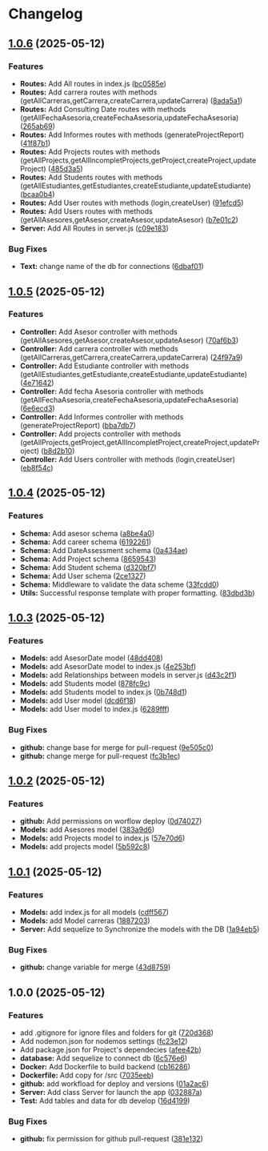 # Changelog

## [1.0.6](https://github.com/CHERRYPOPUwU/UNAULA-BACKEND/compare/v1.0.5...v1.0.6) (2025-05-12)


### Features

* **Routes:** Add All routes in index.js ([bc0585e](https://github.com/CHERRYPOPUwU/UNAULA-BACKEND/commit/bc0585ecca0d6d7a2ca60aa11508c0c36c402546))
* **Routes:** Add carrera routes with methods (getAllCarreras,getCarrera,createCarrera,updateCarrera) ([8ada5a1](https://github.com/CHERRYPOPUwU/UNAULA-BACKEND/commit/8ada5a1d7329a560b85d4bd46ee0734771510720))
* **Routes:** Add Consulting Date routes with methods (getAllFechaAsesoria,createFechaAsesoria,updateFechaAsesoria) ([265ab69](https://github.com/CHERRYPOPUwU/UNAULA-BACKEND/commit/265ab698fbec711a5c07db132be7613dea9e3148))
* **Routes:** Add Informes routes with methods (generateProjectReport) ([41f87b1](https://github.com/CHERRYPOPUwU/UNAULA-BACKEND/commit/41f87b1b9ea2582171d41d00ba3ea96c293cc67f))
* **Routes:** Add Projects routes with methods (getAllProjects,getAllIncompletProjects,getProject,createProject,updateProject) ([485d3a5](https://github.com/CHERRYPOPUwU/UNAULA-BACKEND/commit/485d3a584fd46f64940339b35830287c3da47a17))
* **Routes:** Add Students routes with methods (getAllEstudiantes,getEstudiantes,createEstudiante,updateEstudiante) ([bcaa0b4](https://github.com/CHERRYPOPUwU/UNAULA-BACKEND/commit/bcaa0b4ebff3f81f3fe9f0e77f7c0b0e38ea3c64))
* **Routes:** Add User routes with methods (login,createUser) ([91efcd5](https://github.com/CHERRYPOPUwU/UNAULA-BACKEND/commit/91efcd58f04d85af0f41961d6e5147ede96c11c8))
* **Routes:** Add Users routes with methods (getAllAsesores,getAsesor,createAsesor,updateAsesor) ([b7e01c2](https://github.com/CHERRYPOPUwU/UNAULA-BACKEND/commit/b7e01c24837b422d6d6f1cf12cf1e778f694ab04))
* **Server:** Add All Routes in server.js ([c09e183](https://github.com/CHERRYPOPUwU/UNAULA-BACKEND/commit/c09e1833e2ab4256121dea03dd513fe115dacb09))


### Bug Fixes

* **Text:** change name of the db for connections ([6dbaf01](https://github.com/CHERRYPOPUwU/UNAULA-BACKEND/commit/6dbaf01a577679558073d0fd3099129496e92aca))

## [1.0.5](https://github.com/CHERRYPOPUwU/UNAULA-BACKEND/compare/v1.0.4...v1.0.5) (2025-05-12)


### Features

* **Controller:** Add Asesor controller with methods (getAllAsesores,getAsesor,createAsesor,updateAsesor) ([70af6b3](https://github.com/CHERRYPOPUwU/UNAULA-BACKEND/commit/70af6b3d9b414eda8e9c0a3acc128c177332020d))
* **Controller:** Add carrera controller with methods (getAllCarreras,getCarrera,createCarrera,updateCarrera) ([24f97a9](https://github.com/CHERRYPOPUwU/UNAULA-BACKEND/commit/24f97a975521aebac5e7c4ff9bea84e9e443388b))
* **Controller:** Add Estudiante controller with methods (getAllEstudiantes,getEstudiante,createEstudiante,updateEstudiante) ([4e71642](https://github.com/CHERRYPOPUwU/UNAULA-BACKEND/commit/4e716426f05ff0fcb1b0c188e1d1bd7853ee145d))
* **Controller:** Add fecha Asesoria controller with methods (getAllFechaAsesoria,createFechaAsesoria,updateFechaAsesoria) ([6e6ecd3](https://github.com/CHERRYPOPUwU/UNAULA-BACKEND/commit/6e6ecd3834d8d2dc5983a2c46dd44fb16ddc00ea))
* **Controller:** Add Informes controller with methods (generateProjectReport) ([bba7db7](https://github.com/CHERRYPOPUwU/UNAULA-BACKEND/commit/bba7db72ec5a0169210336fda5a82fcc50cce05e))
* **Controller:** Add projects controller with methods (getAllProjects,getProject,getAllIncompletProject,createProject,updateProject) ([b8d2b10](https://github.com/CHERRYPOPUwU/UNAULA-BACKEND/commit/b8d2b107672bd4915fa4fc783c6278d7e0391c9e))
* **Controller:** Add Users controller with methods (login,createUser) ([eb8f54c](https://github.com/CHERRYPOPUwU/UNAULA-BACKEND/commit/eb8f54cc358a88109be825d9395f8a7c4ac20a1b))

## [1.0.4](https://github.com/CHERRYPOPUwU/UNAULA-BACKEND/compare/v1.0.3...v1.0.4) (2025-05-12)


### Features

* **Schema:** Add asesor schema ([a8be4a0](https://github.com/CHERRYPOPUwU/UNAULA-BACKEND/commit/a8be4a00be8236b130f9461f0d3e67014f86d996))
* **Schema:** Add career schema ([6192261](https://github.com/CHERRYPOPUwU/UNAULA-BACKEND/commit/61922612eae90df10bae038411a8a2335e3100c7))
* **Schema:** Add DateAssessment schema ([0a434ae](https://github.com/CHERRYPOPUwU/UNAULA-BACKEND/commit/0a434aecd13bc7c0c1806934c45ff847e5f193b3))
* **Schema:** Add Project schema ([8659543](https://github.com/CHERRYPOPUwU/UNAULA-BACKEND/commit/8659543dc5345961d72cf6a4684a1069013ed6da))
* **Schema:** Add Student schema ([d320bf7](https://github.com/CHERRYPOPUwU/UNAULA-BACKEND/commit/d320bf79fdff607f8f9a92e1ae57492c18c3d38c))
* **Schema:** Add User schema ([2ce1327](https://github.com/CHERRYPOPUwU/UNAULA-BACKEND/commit/2ce13279d0fc1f8d1f9e79d79dda1a9c2b28dd88))
* **Schema:** Middleware to validate the data scheme ([33fcdd0](https://github.com/CHERRYPOPUwU/UNAULA-BACKEND/commit/33fcdd032ae6bbff3611c3a12826290e3258be77))
* **Utils:** Successful response template with proper formatting. ([83dbd3b](https://github.com/CHERRYPOPUwU/UNAULA-BACKEND/commit/83dbd3bd6f700b7da714066b000255159503dd14))

## [1.0.3](https://github.com/CHERRYPOPUwU/UNAULA-BACKEND/compare/v1.0.2...v1.0.3) (2025-05-12)


### Features

* **Models:** add AsesorDate model ([48dd408](https://github.com/CHERRYPOPUwU/UNAULA-BACKEND/commit/48dd4080ec923fcbdb0d870e29f35ad5d61d3ba3))
* **Models:** add AsesorDate model to index.js ([4e253bf](https://github.com/CHERRYPOPUwU/UNAULA-BACKEND/commit/4e253bf74bbc543fd965cf7f7cd44f84238d8c6c))
* **Models:** add Relationships between models in server.js ([d43c2f1](https://github.com/CHERRYPOPUwU/UNAULA-BACKEND/commit/d43c2f1c3b6f92f2687df7eb9d60d2ba32976287))
* **Models:** add Students model ([878fc9c](https://github.com/CHERRYPOPUwU/UNAULA-BACKEND/commit/878fc9c6e7f9e54e27d59d77115907cd71372cfb))
* **Models:** add Students model to index.js ([0b748d1](https://github.com/CHERRYPOPUwU/UNAULA-BACKEND/commit/0b748d1bba760300bcdd7185b254ca8932a12c96))
* **Models:** add User model ([dcd6f18](https://github.com/CHERRYPOPUwU/UNAULA-BACKEND/commit/dcd6f18336c4bae945d3ecb96c1a94c7f9895050))
* **Models:** add User model to index.js ([6289fff](https://github.com/CHERRYPOPUwU/UNAULA-BACKEND/commit/6289fffa30026668ef32389663f4687766f87660))


### Bug Fixes

* **github:** change base for merge for pull-request ([9e505c0](https://github.com/CHERRYPOPUwU/UNAULA-BACKEND/commit/9e505c0ff25e7ca320f28981421baf8477817973))
* **github:** change merge for pull-request ([fc3b1ec](https://github.com/CHERRYPOPUwU/UNAULA-BACKEND/commit/fc3b1ece8698f19a524cf80dd02c47b674001686))

## [1.0.2](https://github.com/CHERRYPOPUwU/UNAULA-BACKEND/compare/v1.0.1...v1.0.2) (2025-05-12)


### Features

* **github:** Add permissions on worflow deploy ([0d74027](https://github.com/CHERRYPOPUwU/UNAULA-BACKEND/commit/0d74027f10e953b63ba244d289649ae30d2f1437))
* **Models:** add Asesores model ([383a9d6](https://github.com/CHERRYPOPUwU/UNAULA-BACKEND/commit/383a9d67c4cc3e5d15b63df0015ef1b077495068))
* **Models:** add Projects  model to index.js ([57e70d6](https://github.com/CHERRYPOPUwU/UNAULA-BACKEND/commit/57e70d69cf549ef728fea21a11175e09398b848c))
* **Models:** add projects model ([5b592c8](https://github.com/CHERRYPOPUwU/UNAULA-BACKEND/commit/5b592c8c5169c309df24f13f6a1bc538cc774ce1))

## [1.0.1](https://github.com/CHERRYPOPUwU/UNAULA-BACKEND/compare/v1.0.0...v1.0.1) (2025-05-12)


### Features

* **Models:** add index.js for all models ([cdff567](https://github.com/CHERRYPOPUwU/UNAULA-BACKEND/commit/cdff567e46212c83ee9d64ef471b38cfdbd9a569))
* **Models:** add Model carreras ([1887203](https://github.com/CHERRYPOPUwU/UNAULA-BACKEND/commit/1887203c8c1c21247322493bed8f4c458a6f2f4c))
* **Server:** Add sequelize to Synchronize the models with the DB ([1a94eb5](https://github.com/CHERRYPOPUwU/UNAULA-BACKEND/commit/1a94eb5cc93e6f4381076e50335f4b392a2701e6))


### Bug Fixes

* **github:** change variable for merge ([43d8759](https://github.com/CHERRYPOPUwU/UNAULA-BACKEND/commit/43d8759bc12f6936fb4c30923944ae7b001bfacb))

## 1.0.0 (2025-05-12)


### Features

* add .gitignore for ignore files and folders for git ([720d368](https://github.com/CHERRYPOPUwU/UNAULA-BACKEND/commit/720d3689a2653abc37d66402fa0054ce75b89beb))
* Add nodemon.json for nodemos settings ([fc23e12](https://github.com/CHERRYPOPUwU/UNAULA-BACKEND/commit/fc23e12625d38b7dcbf161027f04cb532d599787))
* Add package.json for Project's dependecies ([afee42b](https://github.com/CHERRYPOPUwU/UNAULA-BACKEND/commit/afee42bee58e9323524360035da5b32b685a1908))
* **database:** Add sequelize to connect db ([6c576e6](https://github.com/CHERRYPOPUwU/UNAULA-BACKEND/commit/6c576e624109d49f3bb02cfb879120f44b5b969e))
* **Docker:** Add Dockerfile to build backend ([cb16286](https://github.com/CHERRYPOPUwU/UNAULA-BACKEND/commit/cb1628683b7ca478bc3ca7e3098bf910b635319a))
* **Dockerfile:** Add copy for /src ([7035eeb](https://github.com/CHERRYPOPUwU/UNAULA-BACKEND/commit/7035eebf4f4ac5411d2aad8d074533834d94a3e6))
* **github:** add workfload for deploy and versions ([01a2ac6](https://github.com/CHERRYPOPUwU/UNAULA-BACKEND/commit/01a2ac6d7d8326481acba06bf87c437c7b73402f))
* **Server:** Add class Server for launch the app ([032887a](https://github.com/CHERRYPOPUwU/UNAULA-BACKEND/commit/032887a7156a7c00817caee2f8a4e553f4e1e87e))
* **Test:** Add tables and data for db develop ([16d4199](https://github.com/CHERRYPOPUwU/UNAULA-BACKEND/commit/16d41995aacc3980a7d6e6803420b93611b999fd))


### Bug Fixes

* **github:** fix permission for github pull-request ([381e132](https://github.com/CHERRYPOPUwU/UNAULA-BACKEND/commit/381e1328c957b99483547494ee263917dac24075))

